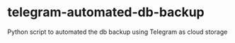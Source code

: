 # telegram-automated-db-backup
Python script to automated the db backup using Telegram as cloud storage
